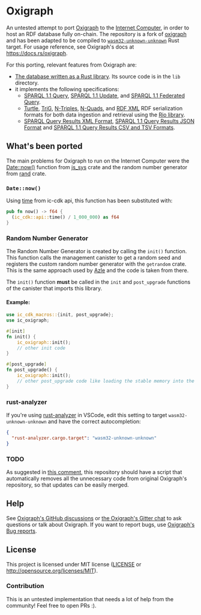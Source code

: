 # Oxigraph

An untested attempt to port [Oxigraph](https://github.com/oxigraph/oxigraph) to the [Internet Computer](https://internetcomputer.org/), in order to host an RDF database fully on-chain.
The repository is a fork of [oxigraph](https://github.com/oxigraph/oxigraph) and has been adapted to be compiled to [`wasm32-unknown-unknown`](https://doc.rust-lang.org/stable/nightly-rustc/rustc_target/spec/wasm32_unknown_unknown/index.html) Rust target.
For usage reference, see Oxigraph's docs at https://docs.rs/oxigraph.

For this porting, relevant features from Oxigraph are:
- [The database written as a Rust library](https://crates.io/crates/oxigraph). Its source code is in the `lib` directory.
- it implements the following specifications:
  - [SPARQL 1.1 Query](https://www.w3.org/TR/sparql11-query/), [SPARQL 1.1 Update](https://www.w3.org/TR/sparql11-update/), and [SPARQL 1.1 Federated Query](https://www.w3.org/TR/sparql11-federated-query/).
  - [Turtle](https://www.w3.org/TR/turtle/), [TriG](https://www.w3.org/TR/trig/), [N-Triples](https://www.w3.org/TR/n-triples/), [N-Quads](https://www.w3.org/TR/n-quads/), and [RDF XML](https://www.w3.org/TR/rdf-syntax-grammar/) RDF serialization formats for both data ingestion and retrieval using the [Rio library](https://github.com/oxigraph/rio).
  - [SPARQL Query Results XML Format](http://www.w3.org/TR/rdf-sparql-XMLres/), [SPARQL 1.1 Query Results JSON Format](https://www.w3.org/TR/sparql11-results-json/) and [SPARQL 1.1 Query Results CSV and TSV Formats](https://www.w3.org/TR/sparql11-results-csv-tsv/).

## What's been ported

The main problems for Oxigraph to run on the Internet Computer were the [Date::now()](https://docs.rs/js-sys/latest/js_sys/struct.Date.html#method.now) function from [js_sys](https://crates.io/crates/js_sys) crate and the random number generator from [rand](https://crates.io/crates/rand) crate.

### `Date::now()`
Using [time](https://docs.rs/ic-cdk/latest/ic_cdk/api/fn.time.html) from ic-cdk api, this function has been substituted with:
```rust
pub fn now() -> f64 {
  (ic_cdk::api::time() / 1_000_000) as f64
}
```

### Random Number Generator
The Random Number Generator is created by calling the `init()` function. This function calls the management canister to get a random seed and registers the custom random number generator with the `getrandom` crate. This is the same approach used by [Azle](https://github.com/demergent-labs/cdk_framework/blob/main/src/act/random.rs) and the code is taken from there.

The `init()` function **must** be called in the `init` and `post_upgrade` functions of the canister that imports this library.

#### Example:
```rust
use ic_cdk_macros::{init, post_upgrade};
use ic_oxigraph;

#[init]
fn init() {
    ic_oxigraph::init();
    // other init code
}

#[post_upgrade]
fn post_upgrade() {
    ic_oxigraph::init();
    // other post_upgrade code like loading the stable memory into the state
}
```

### rust-analyzer
If you're using [rust-analyzer](https://rust-analyzer.github.io/) in VSCode, edit this setting to target `wasm32-unknown-unknown` and have the correct autocompletion:
```json
{
  "rust-analyzer.cargo.target": "wasm32-unknown-unknown"
}
```

### TODO
As suggested in [this comment](https://github.com/oxigraph/oxigraph/issues/471#issuecomment-1544552518), this repository should have a script that automatically removes all the unnecessary code from original Oxigraph's repository, so that updates can be easily merged.

## Help

See [Oxigraph's GitHub discussions](https://github.com/oxigraph/oxigraph/discussions) or [the Oxigraph's Gitter chat](https://gitter.im/oxigraph/community) to ask questions or talk about Oxigraph.
If you want to report bugs, use [Oxigraph's Bug reports](https://github.com/oxigraph/oxigraph/issues).

## License

This project is licensed under MIT license ([LICENSE](LICENSE) or http://opensource.org/licenses/MIT).

### Contribution

This is an untested implementation that needs a lot of help from the community! Feel free to open PRs :).

